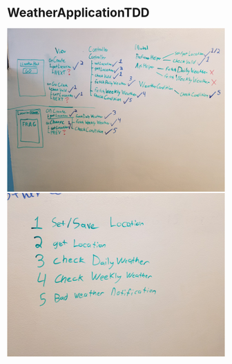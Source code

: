 # WeatherApplicationTDD

![alt tag](https://github.com/dfreemanRIIS/WeatherApplicationTDD/blob/master/methods.jpg)
![alt tag](https://github.com/dfreemanRIIS/WeatherApplicationTDD/blob/master/features.jpg)
